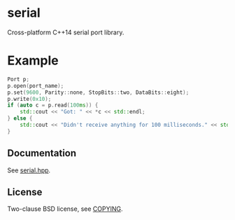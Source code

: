 # serial
Cross-platform C++14 serial port library.

# Example

```C++
Port p;
p.open(port_name);
p.set(9600, Parity::none, StopBits::two, DataBits::eight);
p.write(0x10);
if (auto c = p.read(100ms)) {
    std::cout << "Got: " << *c << std::endl;
} else {
    std::cout << "Didn't receive anything for 100 milliseconds." << std::endl;
}
```

## Documentation

See [serial.hpp](serial.hpp).

## License

Two-clause BSD license, see [COPYING](COPYING).
